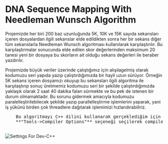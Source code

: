 # DNA Sequence Mapping With Needleman Wunsch Algorithm
  
  Projemizde her biri 200 baz uzunluğunda 5K, 10K ve 15K sayıda sekansları içeren dosyalardan ilgili sekanslar elde edildikten sonra her bir sekans diğer tüm sekanslarla Needleman Wunsch algoritması kullanılarak karşılaştırılır. 
  Bu karşılaştırmalar sonucunda elde edilen skor değerlerinden maksimum 20 tanesi yeni bir dosyaya bu skorların ait olduğu sekans değerleri ile beraber yazdırılır.
  
  Projemizde büyük veriler üzerinde çalıştığımız için alışılagelmiş olarak kodumuzu seri yapıda yazıp çalıştırdığımızda bir hayli uzun sürüyor. Örneğin 5K sekans içeren dosyamızı okuyup bu sekansları ilgili algoritma ile 
  karşılaştırıp sonuç üretmemiz kodumuzu seri bir şekilde çalıştırdığımızda yaklaşık olarak 2 saat 40 dakika falan sürmekte ve bu pek de istenen bir durum olmamaktadır. Bu sorunu gidermek amacıyla kodumuzu paralelleştirilebilecek şekilde yazıp 
  parallelleştirme işlemlerini yaparak, yani iş yükünü birden çok threadlere dağıtarak işlemimizi hızlandırabiliriz.
  
  <pre>
	Bu algoritmayı C++ dilini kullanarak gerçeklediğim için C++ tabanlı çalışan OpenMP kütüphanesini kullandım. IDE olarak Dev-C++ tercih ettim. Bu IDE aracılığıyla OpenMP yapısını kullanabilmek için Dev-C++ açıldıktan sonra menüden 
	**"Tools->Compiler Options"** seçeneği seçilerek compiler ayarlarında **"Add the following commands when calling the compiler"** seçeneği aktifleştirilir ve hemen altındaki metin kutusuna **"-fopenmp"** ifadesi eklenir:
  </pre>
  
  ![Settings For Dev-C++](https://github.com/zumrudu-anka/NeedlemanWunschAlgorithmWithOpenMP/blob/master/Images/ForSettings.png)
  
